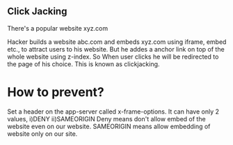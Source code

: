 ## Click Jacking

There's a popular website xyz.com

Hacker builds a website abc.com and embeds xyz.com using iframe, embed etc., to attract users to his website. But he addes a anchor link on top of the whole website using z-index.
So When user clicks he will be redirected to the page of his choice. This is known as clickjacking.

# How to prevent?

Set a header on the app-server called x-frame-options. It can have only 2 values, i)DENY ii)SAMEORIGIN
Deny means don't allow embed of the website even on our website. SAMEORIGIN means allow embedding of website only on our site.
